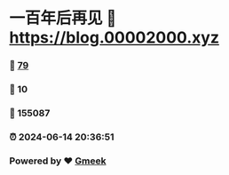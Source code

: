 # 一百年后再见 :link: https://blog.00002000.xyz 
### :page_facing_up: [79](https://blog.00002000.xyz/tag.html) 
### :speech_balloon: 10 
### :hibiscus: 155087 
### :alarm_clock: 2024-06-14 20:36:51 
### Powered by :heart: [Gmeek](https://github.com/Meekdai/Gmeek)
